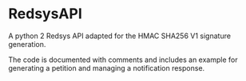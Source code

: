 # RedsysAPI
A python 2 Redsys API adapted for the HMAC SHA256 V1 signature generation.


The code is documented with comments and includes an example for generating a petition and managing a notification response.
